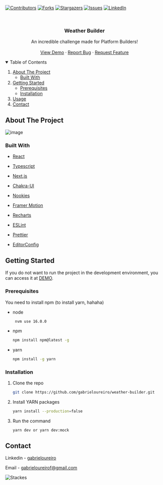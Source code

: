 [![Contributors][contributors-shield]][contributors-url]
[![Forks][forks-shield]][forks-url]
[![Stargazers][stars-shield]][stars-url]
[![Issues][issues-shield]][issues-url]
[![LinkedIn][linkedin-shield]][linkedin-url]

<!-- PROJECT -->
<br />
<p align="center">

  <h3 align="center">Weather Builder</h3>

  <p align="center">
      An incredible challenge made for Platform Builders!
    <br />
    <br />
    <a href="https:/weather-builder.vercel.app/">View Demo</a>
    ·
    <a href="https://github.com/gabrieloureiro/weather-builder/issues">Report Bug</a>
    ·
    <a href="https://github.com/gabrieloureiro/weather-builder/issues">Request Feature</a>
  </p>
</p>

<!-- TABLE OF CONTENTS -->
<details open="open">
  <summary>Table of Contents</summary>
  <ol>
    <li>
      <a href="#about-the-project">About The Project</a>
      <ul>
        <li><a href="#built-with">Built With</a></li>
      </ul>
    </li>
    <li>
      <a href="#getting-started">Getting Started</a>
      <ul>
        <li><a href="#prerequisites">Prerequisites</a></li>
        <li><a href="#installation">Installation</a></li>
      </ul>
    </li>
    <li><a href="#usage">Usage</a></li>
    <li><a href="#contact">Contact</a></li>
  </ol>
</details>

<!-- ABOUT THE PROJECT -->

## About The Project

![image](https://user-images.githubusercontent.com/39869298/154817478-1d3793f7-ec06-42f9-91bf-986a81d6c4a0.png)

### Built With

- [React](https://reactjs.org/)
- [Typescript](https://www.typescriptlang.org/)
- [Next.js](https://nextjs.org/)
- [Chakra-UI](https://chakra-ui.com/)
- [Nookies](https://github.com/maticzav/nookies)
- [Framer Motion](https://www.framer.com/api/motion/)
- [Recharts](https://recharts.org/en-US)

- [ESLint](https:///)
- [Prettier](https://)
- [EditorConfig](https://)

<!-- GETTING STARTED -->

## Getting Started

If you do not want to run the project in the development environment, you can access it at [DEMO](https:/weather-builder.vercel.app/).

### Prerequisites

You need to install npm (to install yarn, hahaha)

- node
  ```sh
   nvm use 16.0.0 
  ```
  

- npm

  ```sh
  npm install npm@latest -g
  ```

- yarn
  ```sh
  npm install -g yarn
  ```
  
### Installation

1. Clone the repo
   ```sh
   git clone https://github.com/gabrieloureiro/weather-builder.git
   ```
2. Install YARN packages
   ```sh
   yarn install --production=false
   ```
3. Run the command
   ```JS
   yarn dev or yarn dev:mock
   ```

<!-- CONTACT -->

## Contact

Linkedin - [gabrieloureiro](https://linkedin.com/in/gabrieloureiro)

Email - [gabrieloureirof@gmail.com](mailto:gabrieloureirof@gmail.com)

![Stackes][stacks]

<!-- MARKDOWN LINKS & IMAGES -->
<!-- https://www.markdownguide.org/basic-syntax/#reference-style-links -->

[contributors-shield]: https://img.shields.io/github/contributors/gabrieloureiro/weather-builder.svg?style=for-the-badge
[contributors-url]: https://github.com/gabrieloureiro/weather-builder/graphs/contributors
[forks-shield]: https://img.shields.io/github/forks/gabrieloureiro/weather-builder.svg?style=for-the-badge
[forks-url]: https://github.com/gabrieloureiro/weather-builder/network/members
[stars-shield]: https://img.shields.io/github/stars/gabrieloureiro/weather-builder.svg?style=for-the-badge
[stars-url]: https://github.com/gabrieloureiro/weather-builder/stargazers
[issues-shield]: https://img.shields.io/github/issues/gabrieloureiro/weather-builder.svg?style=for-the-badge
[issues-url]: https://github.com/gabrieloureiro/weather-builder/issues
[linkedin-shield]: https://img.shields.io/badge/-LinkedIn-black.svg?style=for-the-badge&logo=linkedin&colorB=555
[linkedin-url]: https://linkedin.com/in/gabrieloureiro
[product-screenshot]: images/screenshot.png
[stacks]: https://user-images.githubusercontent.com/39869298/109377578-f8ddf000-78aa-11eb-87d8-2ff40514e30f.png
